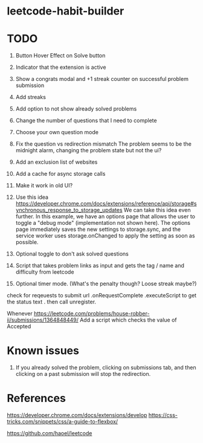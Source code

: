# leetcode-habit-builder

# TODO
1. Button Hover Effect on Solve button
1. Indicator that the extension is active
2. Show a congrats modal and +1 streak counter on successful problem submission
7. Add streaks
8. Add option to not show already solved problems
10. Change the number of questions that I need to complete
12. Choose your own question mode
13. Fix the question vs redirection mismatch
    The problem seems to be the midnight alarm, changing the problem state but not the ui?
14. Add an exclusion list of websites
15. Add a cache for async storage calls

16. Make it work in old UI?

15. Use this idea
https://developer.chrome.com/docs/extensions/reference/api/storage#synchronous_response_to_storage_updates
We can take this idea even further. In this example, we have an options page that allows the user to toggle a "debug mode" (implementation not shown here). The options page immediately saves the new settings to storage.sync, and the service worker uses storage.onChanged to apply the setting as soon as possible.

16. Optional toggle to don't ask solved questions
18. Script that takes problem links as input and gets the tag / name and difficulty from leetcode
19. Optional timer mode. (What's the penalty though? Loose streak maybe?)


check for reqeuests to submit url
.onRequestComplete
.executeScript to get the status text 
. then call unregister.


Whenever https://leetcode.com/problems/house-robber-ii/submissions/1364848449/
Add a script which checks the value of <span data-e2e-locator="submission-result">Accepted</span>



# Known issues
1. If you already solved the problem, clicking on submissions tab, and then clicking on a past submission will stop the redirection.
# References

https://developer.chrome.com/docs/extensions/develop
https://css-tricks.com/snippets/css/a-guide-to-flexbox/

https://github.com/haoel/leetcode